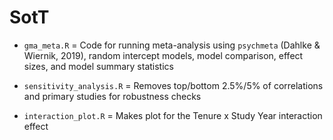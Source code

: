 # SotT

* `gma_meta.R` = Code for running meta-analysis using ```psychmeta``` (Dahlke & Wiernik, 2019), random intercept models, model comparison, effect sizes, and model summary statistics

* `sensitivity_analysis.R` = Removes top/bottom 2.5%/5% of correlations and primary studies for robustness checks

* `interaction_plot.R` = Makes plot for the Tenure x Study Year interaction effect
